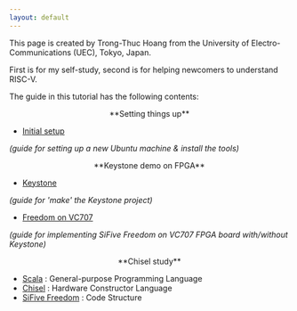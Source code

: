 ```yaml
---
layout: default
---
```


This page is created by Trong-Thuc Hoang from the University of Electro-Communications (UEC), Tokyo, Japan.

First is for my self-study, second is for helping newcomers to understand RISC-V.

The guide in this tutorial has the following contents:

<p style="text-align:center">**Setting things up**</p>

- [Initial setup](./init.md)

*(guide for setting up a new Ubuntu machine & install the tools)*

<p style="text-align:center">**Keystone demo on FPGA**</p>

- [Keystone](./keystone.md)

*(guide for 'make' the Keystone project)*

- [Freedom on VC707](./vc707.md)

*(guide for implementing SiFive Freedom on VC707 FPGA board with/without Keystone)*

<p style="text-align:center">**Chisel study**</p>

- [Scala](./scala.md)		: General-purpose Programming Language
- [Chisel](./chisel.md)		: Hardware Constructor Language
- [SiFive Freedom](freedom.md)	: Code Structure
